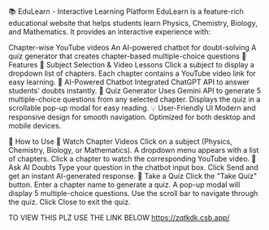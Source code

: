 📚 EduLearn - Interactive Learning Platform
EduLearn is a feature-rich educational website that helps students learn Physics, Chemistry, Biology, and Mathematics. It provides an interactive experience with:

Chapter-wise YouTube videos
An AI-powered chatbot for doubt-solving
A quiz generator that creates chapter-based multiple-choice questions
🚀 Features
📖 Subject Selection & Video Lessons
Click a subject to display a dropdown list of chapters.
Each chapter contains a YouTube video link for easy learning.
🤖 AI-Powered Chatbot
Integrated ChatGPT API to answer students' doubts instantly.
📝 Quiz Generator
Uses Gemini API to generate 5 multiple-choice questions from any selected chapter.
Displays the quiz in a scrollable pop-up modal for easy reading.
💡 User-Friendly UI
Modern and responsive design for smooth navigation.
Optimized for both desktop and mobile devices.



🌟 How to Use
🎥 Watch Chapter Videos
Click on a subject (Physics, Chemistry, Biology, or Mathematics).
A dropdown menu appears with a list of chapters.
Click a chapter to watch the corresponding YouTube video.
💬 Ask AI Doubts
Type your question in the chatbot input box.
Click Send and get an instant AI-generated response.
📝 Take a Quiz
Click the "Take Quiz" button.
Enter a chapter name to generate a quiz.
A pop-up modal will display 5 multiple-choice questions.
Use the scroll bar to navigate through the quiz.
Click Close to exit the quiz.


   TO VIEW THIS  PLZ USE THE LINK BELOW 
   https://zqtkdk.csb.app/



